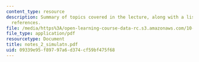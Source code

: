 ```yaml
---
content_type: resource
description: Summary of topics covered in the lecture, along with a list of bibliographic
  references.
file: /media/https%3A/open-learning-course-data-rc.s3.amazonaws.com/10-492-1-integrated-chemical-engineering-topics-i-process-control-by-design-fall-2004/09339e95f89797a6d374cf59bf475f68_notes_2_simulatn.pdf
file_type: application/pdf
resourcetype: Document
title: notes_2_simulatn.pdf
uid: 09339e95-f897-97a6-d374-cf59bf475f68
---
```

